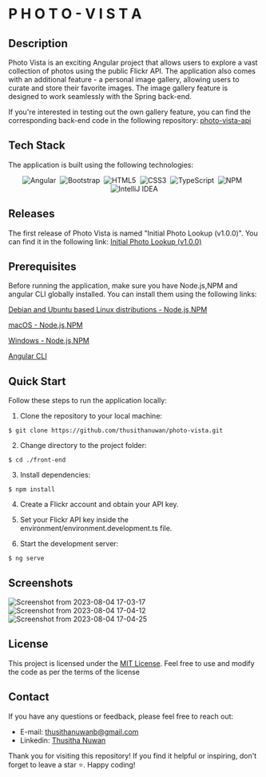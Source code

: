 # P H O T O - V I S T A

## Description

Photo Vista is an exciting Angular project that allows users to explore a vast collection of photos using the public Flickr API. The application also comes with an additional feature - a personal image gallery, allowing users to curate and store their favorite images. The image gallery feature is designed to work seamlessly with the Spring back-end.

If you're interested in testing out the own gallery feature, you can find the corresponding back-end code in the following repository: [photo-vista-api](https://github.com/thusithanuwan/photo-vista-api.git)


## Tech Stack

The application is built using the following technologies:



<div align="center">

![Angular](https://img.shields.io/badge/angular-%23DD0031.svg?style=for-the-badge&logo=angular&logoColor=white)
&nbsp;![Bootstrap](https://img.shields.io/badge/bootstrap-%238511FA.svg?style=for-the-badge&logo=bootstrap&logoColor=white)
&nbsp;![HTML5](https://img.shields.io/badge/html5-%23E34F26.svg?style=for-the-badge&logo=html5&logoColor=white)
&nbsp;![CSS3](https://img.shields.io/badge/css3-%231572B6.svg?style=for-the-badge&logo=css3&logoColor=white)
&nbsp;![TypeScript](https://img.shields.io/badge/typescript-%23007ACC.svg?style=for-the-badge&logo=typescript&logoColor=white)
&nbsp;![NPM](https://img.shields.io/badge/NPM-%23CB3837.svg?style=for-the-badge&logo=npm&logoColor=white)
&nbsp;![IntelliJ IDEA](https://img.shields.io/badge/IntelliJIDEA-000000.svg?style=for-the-badge&logo=intellij-idea&logoColor=white)

</div>


## Releases

The first release of Photo Vista is named "Initial Photo Lookup (v1.0.0)". You can find it in the following link: [Initial Photo Lookup (v1.0.0)](https://github.com/thusithanuwan/photo-vista/releases/tag/v.1.0.0)

## Prerequisites

Before running the application, make sure you have Node.js,NPM and angular CLI globally installed. You can install them using the following links:



[Debian and Ubuntu based Linux distributions - Node.js,NPM](https://nodejs.org/en/download/package-manager/#debian-and-ubuntu-based-linux-distributions)

[macOS - Node.js,NPM](https://nodejs.org/en/download/package-manager/#macos)

[Windows - Node.js,NPM](https://nodejs.org/en/download/package-manager/#windows)

[Angular CLI](https://angular.io/cli)




## Quick Start

Follow these steps to run the application locally:

1. Clone the repository to your local machine:
```
$ git clone https://github.com/thusithanuwan/photo-vista.git
```

2. Change directory to the project folder:
```
$ cd ./front-end
```

3. Install dependencies:
```
$ npm install
```

4. Create a Flickr account and obtain your API key.
5. Set your Flickr API key inside the environment/environment.development.ts file.

6. Start the development server:
```
$ ng serve
```
## Screenshots

![Screenshot from 2023-08-04 17-03-17](https://github.com/thusithanuwan/photo-vista/assets/120198968/84f0d733-f1fe-4bcf-8f80-f7ae5ae48cb1)
![Screenshot from 2023-08-04 17-04-12](https://github.com/thusithanuwan/photo-vista/assets/120198968/2a926b8f-40f1-4775-b86e-ae3af3340a49)
![Screenshot from 2023-08-04 17-04-25](https://github.com/thusithanuwan/photo-vista/assets/120198968/02d4fe25-469a-47f0-8e9a-97fe604db352)

## License

This project is licensed under the [MIT License](LICENSE.md). Feel free to use and modify the code as per the terms of the license
## Contact

If you have any questions or feedback, please feel free to reach out:

- E-mail: thusithanuwanb@gmail.com
- Linkedin: [Thusitha Nuwan](www.linkedin.com/in/thusitha-nuwan)

Thank you for visiting this repository! If you find it helpful or inspiring, don't forget to leave a star ⭐️. Happy coding!
